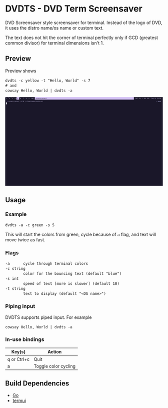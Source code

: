 # DVDTS - DVD Term Screensaver

DVD Screensaver style screensaver for terminal.
Instead of the logo of DVD, it uses the distro name/os name or custom text.<br>

The text does not hit the corner of terminal perfectly only if GCD (greatest common divisor) for terminal dimensions isn't 1.

## Preview

Preview shows
```
dvdts -c yellow -t "Hello, World" -s 7
# and 
cowsay Hello, World | dvdts -a
```

![preview gif](readme_assets/dvdts.gif)

## Usage

### Example
```
dvdts -a -c green -s 5
```
This will start the colors from green, cycle because of `a` flag, and text will move twice as fast.

### Flags
```
-a      cycle through terminal colors
-c string
        color for the bouncing text (default "blue")
-s int
        speed of text [more is slower] (default 10)
-t string
        text to display (default "<OS name>")
```

### Piping input
DVDTS supports piped input. For example
```
cowsay Hello, World | dvdts -a
```

### In-use bindings
|Key(s)     |Action    |
|-----------|----------|
|q or Ctrl+c|Quit      |
|a|Toggle color cycling|

## Build Dependencies
- [Go](https://golang.org/)
- [termui](https://github.com/gizak/termui)

